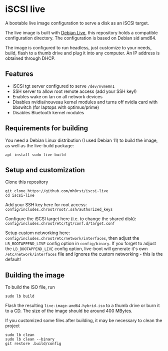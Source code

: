 # iSCSI live

A bootable live image configuration to serve a disk as an iSCSI target.

The live image is built with [Debian Live](https://live-team.pages.debian.net/live-manual/html/live-manual/index.en.html), this repository holds a compatible configuration directory. The configuration is based on Debian sid amd64.

The image is configured to run headless, just customize to your needs, build, flash to a thumb drive and plug it into any computer. An IP address is obtained through DHCP.

## Features

* iSCSI tgt server configured to serve `/dev/nvme0n1`
* SSH server to allow root remote access (add your SSH key!)
* Enables wake on lan on all network devices
* Disables nvidia/nouveau kernel modules and turns off nvidia card with bbswitch (for laptops with optimus/prime)
* Disables Bluetooth kernel modules

## Requirements for building

You need a Debian Linux distribution (I used Debian 11) to build the image, as well as the live-build package:

	apt install sudo live-build

## Setup and customization

Clone this repository

	git clone https://github.com/mh0rst/iscsi-live
	cd iscsi-live

Add your SSH key here for root access: `config/includes.chroot/root/.ssh/authorized_keys`

Configure the iSCSI target here (i.e. to change the shared disk): `config/includes.chroot/etc/tgt/conf.d/target.conf`

Setup custom networking here: `config/includes.chroot/etc/network/interfaces`, then adjust the `LB_BOOTAPPEND_LIVE` config option in `config/binary`. If you forget to adjust the `LB_BOOTAPPEND_LIVE` config option, live-boot will generate it's own `/etc/network/interfaces` file and ignores the custom networking - this is the default!

## Building the image

To build the ISO file, run

	sudo lb build

Flash the resulting `live-image-amd64.hybrid.iso` to a thumb drive or burn it to a CD. The size of the image should be around 400 MBytes.

If you customized some files after building, it may be necessary to clean the project

	sudo lb clean
	sudo lb clean --binary
	git restore .build/config
